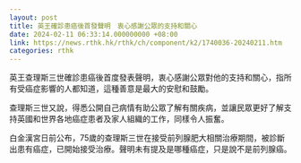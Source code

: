 ```yaml
---
layout: post
title: 英王確診患癌後首發聲明　衷心感謝公眾的支持和關心
date: 2024-02-11 06:33:14.000000000 +08:00
link: https://news.rthk.hk/rthk/ch/component/k2/1740036-20240211.htm
categories: rthk
---
```


英王查理斯三世確診患癌後首度發表聲明，衷心感謝公眾對他的支持和關心，指所有受癌症影響的人都知道，這種善意是最大的安慰和鼓勵。

查理斯三世又說，得悉公開自己病情有助公眾了解有關疾病，並讓民眾更好了解支持英國和世界各地癌症患者及家人組織的工作，同樣令人振奮。

白金漢宮日前公布，75歲的查理斯三世在接受前列腺肥大相關治療期間，被診斷出患有癌症，已開始接受治療。聲明未有提及是哪種癌症，只是說不是前列腺癌。
